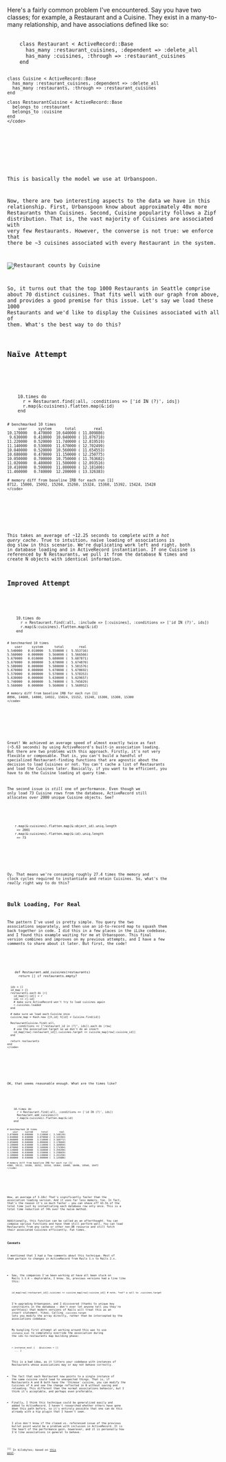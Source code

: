 Here's a fairly common problem I've encountered. Say you have two
classes; for example, a Restaurant and a Cuisine. They exist in a
many-to-many relationship, and have associations defined like so:

<noscript>
  <pre>
    <code>
    class Restaurant < ActiveRecord::Base
      has_many :restaurant_cuisines, :dependent => :delete_all
      has_many :cuisines, :through => :restaurant_cuisines
    end
    
    class Cuisine < ActiveRecord::Base
      has_many :restaurant_cuisines, :dependent => :delete_all
      has_many :restaurants, :through => :restaurant_cuisines
    end
    
    class RestaurantCuisine < ActiveRecord::Base
      belongs_to :restaurant
      belongs_to :cuisine  
    end
    </code>
  </pre>
</noscript>
<script src="//gist.github.com/578503.js" type="text/javascript"></script>    

This is basically the model we use at Urbanspoon. 

Now, there are two interesting aspects to the data we have in this
relationship. First, Urbanspoon know about approximately 40x more 
Restaurants than Cuisines. Second, Cuisine popularity follows
a Zipf distribution. That is, the vast majority of Cuisines are
associated with very few Restaurants. However, the converse is not
true: we enforce that there be ~3 cuisines associated with every
Restaurant in the system.

![Restaurant counts by Cuisine](http://threebrothers.org/brendan/blog/bulk-loading-associations-with-active-record/zipf-cuisines.png)

So, it turns out that the top 1000 Restaurants in Seattle comprise
about 70 distinct cuisines. That fits well with our graph from above,
and provides a good premise for this issue. Let's say we load these
1000 Restaurants and we'd like to display the Cuisines associated with
all of them. What's the best way to do this?

## Na&iuml;ve Attempt

<noscript>
  <pre>
    <code>
    10.times do
      r = Restaurant.find(:all, :conditions => ['id IN (?)', ids])
      r.map(&:cuisines).flatten.map(&:id)
    end
    
    # benchmarked 10 times
         user     system      total        real
    10.170000   0.470000  10.640000 ( 11.809886)
     9.630000   0.410000  10.040000 ( 11.076710)
    11.220000   0.520000  11.740000 ( 12.819519)
    11.140000   0.530000  11.670000 ( 12.702499)
    10.040000   0.520000  10.560000 ( 11.654553)
    10.680000   0.470000  11.150000 ( 12.250775)
    10.050000   0.700000  10.750000 ( 11.763682)
    11.020000   0.480000  11.500000 ( 12.893516)
    10.410000   0.590000  11.000000 ( 12.181406)
    11.460000   0.740000  12.200000 ( 13.326383)
    
    # memory diff from baseline IRB for each run [1]
    8712, 15000, 15092, 15204, 15260, 15324, 15360, 15392, 15424, 15428
    </code>
  </pre>
</noscript>
<script src="//gist.github.com/578505.js" type="text/javascript"></script>

This takes an average of ~12.25 seconds to complete <em>with a hot query
cache</em>. True to intuition, na&iuml;ve loading of associations
is dog slow in this scenario. We're duplicating work left and right,
both in database loading and in ActiveRecord instantiation. If one
Cuisine is referenced by N Restaurants, we pull it from the database N
times and create N objects with identical information.

## Improved Attempt

<noscript>
  <pre>
    <code>
    10.times do
      r = Restaurant.find(:all, :include => [:cuisines], :conditions => ['id IN (?)', ids])
      r.map(&:cuisines).flatten.map(&:id)
    end

    # benchmarked 10 times
        user     system      total        real
    5.540000   0.010000   5.550000 (  5.553716)
    5.560000   0.000000   5.560000 (  5.566566)
    5.670000   0.010000   5.680000 (  5.687871)
    5.670000   0.000000   5.670000 (  5.674870)
    5.580000   0.000000   5.580000 (  5.581576)
    5.670000   0.000000   5.670000 (  5.678692)
    5.570000   0.000000   5.570000 (  5.578353)
    5.630000   0.000000   5.630000 (  5.629657)
    5.740000   0.000000   5.740000 (  5.745029)
    5.560000   0.000000   5.560000 (  5.568952)
    
    # memory diff from baseline IRB for each run [1]
    8896, 14608, 14800, 14932, 15024, 15152, 15248, 15300, 15300, 15300
    </code>
  </pre>
</noscript>
<script src="//gist.github.com/578508.js" type="text/javascript"></script>

Great! We achieved an average speed of almost exactly twice as fast
(~5.63 seconds) by using ActiveRecord's built-in association
loading. But there are two problems with this approach. Firstly, it's
not very flexible or composable. That is, you can't build a handful
of specialized Restaurant-finding functions that are agnostic about
the decision to load Cuisines or not. You can't cache a list of
Restaurants and load the Cuisines later. Basically, if you want to be
efficient, you have to do the Cuisine loading at query time.

The second issue is *still* one of performance. Even though we only
load 73 Cuisine rows from the database, ActiveRecord still allocates
over 2000 unique Cuisine objects. See?

<noscript>
  <pre>
    <code>
    r.map(&:cuisines).flatten.map(&:object_id).uniq.length
     => 2001
    r.map(&:cuisines).flatten.map(&:id).uniq.length
     => 73
    </code>
  </pre>
</noscript>
<script src="//gist.github.com/578511.js" type="text/javascript"></script>

Oy. That means we're consuming roughly 27.4 times the memory and clock
cycles required to instantiate and retain Cuisines. So, what's the
*really* right way to do this?

## Bulk Loading, For Real

The pattern I've used is pretty simple. You query the two associations
separately, and then use an id-to-record map to squash them back
together in code. I did this in a few places in the iLike codebase,
and I found this example waiting for me at Urbanspoon. This final
version combines and improves on my previous attempts, and I have a
few comments to share about it later. But first, the code!

<noscript>
  <pre>
    <code>
    def Restaurant.add_cuisines(restaurants)
      return [] if restaurants.empty?
      
      ids = []
      id_map = {}
      restaurants.each do |r|
        id_map[r[:id]] = r
        ids << r[:id]
        # make sure ActiveRecord won't try to load cuisines again
        r.cuisines.loaded
      end

      # make sure we load each Cuisine once
      cuisine_map = Hash.new {|h,id| h[id] = Cuisine.find(id)}

      RestaurantCuisine.find(:all,
          :conditions => ["restaurant_id in (?)", ids]).each do |row|
        # use the association target so we don't do an insert
        id_map[row[:restaurant_id]].cuisines.target << cuisine_map[row[:cuisine_id]]
      end

      return restaurants
    end
    </code>
  </pre>
</noscript>
<script src="//gist.github.com/578513.js" type="text/javascript"></script>  

OK, that seems reasonable enough. What are the times like?

<noscript>
  <pre>
    <code>
    10.times do
      r = Restaurant.find(:all, :conditions => ['id IN (?)', ids])
      Restaurant.add_cuisines(r)
      r.map(&:cuisines).flatten.map(&:id)
    end
    
    # benchmarked 10 times
        user     system      total        real
    3.070000   0.040000   3.110000 (  3.148139)
    3.040000   0.030000   3.070000 (  3.133394)
    3.060000   0.050000   3.110000 (  3.160772)
    3.050000   0.040000   3.090000 (  3.178049)
    3.100000   0.010000   3.110000 (  3.169859)
    3.070000   0.030000   3.100000 (  3.174384)
    3.120000   0.040000   3.160000 (  3.259299)
    3.120000   0.030000   3.150000 (  3.238029)
    3.100000   0.040000   3.140000 (  3.241258)
    3.060000   0.030000   3.090000 (  3.135886)
    
    # memory diff from baseline IRB for each run [1]
    4388, 10112, 10180, 10252, 10316, 10364, 10408, 10496, 10540, 10472
    </code>
  </pre>
</noscript>
<script src="//gist.github.com/578514.js" type="text/javascript"></script>  
    
Wow, an average of 3.18s! That's significantly faster than the
association loading version. And it uses far less memory, too. In
fact, that's the reason it's so much faster &ndash; you can shave off
43.5% of the total time just by instantiating each database row only
once. This is a total time reduction of 74% over the na&iuml;ve
method.

Additionally, this function can be called as an afterthought. You
can compose various functions and have them still perform well.
You can load Restaurants from any cache or other non-DB resource
and still fetch their associated Cuisines efficiently. Fun times.

### Caveats

I mentioned that I had a few comments about this technique. Most of
them pertain to changes in ActiveRecord from Rails 1.x to Rails
2.x.

* See, the companies I've been working at have all been stuck on
  Rails 1.1.6 &ndash; deplorable, I know. So, previous versions had a
  line like this:
  
    `id_map[row[:restaurant_id]].cuisines << cuisine_map[row[:cuisine_id]] # note, *not* a call to .cuisines.target`

  I'm upgrading Urbanspoon, and I discovered (thanks to unique key
  constraints in the database &ndash; don't ever let anyone tell you
  they're worthless) that modern versions of Rails will treat this
  as an *insert* statement. Yikes. Calling `.cuisines.target` lets you
  modify the array directly, rather than be intercepted by the
  associations codebase.

  My bungling first attempt at working around this was to use
  `instance_eval` to completely override the association during the
  ids-to-restaurants map building phase:

    `r.instance_eval {`
    `  @cuisines = []`
    `  ...`
    `}`

  This is a bad idea, as it litters your codebase with instances of
  Restaurants whose associations may or may not behave correctly.

* The fact that each Restaurant now points to a single instance
  of the same cuisine could lead to unexpected things. That is, if
  Restaurants A and B both have the 'Chinese' cuisine, you can modify
  the Cuisines of A and see the change reflected in B without saving
  and reloading. This different than the normal associations behavior,
  but I think it's acceptable, and perhaps even preferable.

* Finally, I think this technique could be generalized easily and
  added to ActiveRecord. I haven't researched whether others have
  gone down this path before, so it's entirely possible that one
  can do this already with a hip plugin that I haven't seen.
  
  I also don't know if the cloned vs. referenced issue of the
  previous bullet point would be a problem with inclusion in
  ActiveRecord. It is the heart of the performance gain, howerever,
  and it is personally how I'd like associations in general to 
  behave.
    
<sup>\[1\]</sup> In kilobytes; based on [this post](http://laurelfan.com/2008/1/15/ruby-memory-usage).
